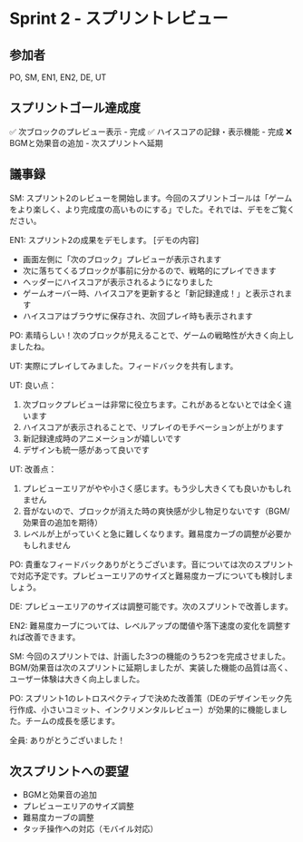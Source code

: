 # Sprint 2 - スプリントレビュー

## 参加者
PO, SM, EN1, EN2, DE, UT

## スプリントゴール達成度
✅ 次ブロックのプレビュー表示 - 完成
✅ ハイスコアの記録・表示機能 - 完成
❌ BGMと効果音の追加 - 次スプリントへ延期

## 議事録

SM: スプリント2のレビューを開始します。今回のスプリントゴールは「ゲームをより楽しく、より完成度の高いものにする」でした。それでは、デモをご覧ください。

EN1: スプリント2の成果をデモします。
[デモの内容]
- 画面左側に「次のブロック」プレビューが表示されます
- 次に落ちてくるブロックが事前に分かるので、戦略的にプレイできます
- ヘッダーにハイスコアが表示されるようになりました
- ゲームオーバー時、ハイスコアを更新すると「新記録達成！」と表示されます
- ハイスコアはブラウザに保存され、次回プレイ時も表示されます

PO: 素晴らしい！次のブロックが見えることで、ゲームの戦略性が大きく向上しましたね。

UT: 実際にプレイしてみました。フィードバックを共有します。

UT: 良い点：
1. 次ブロックプレビューは非常に役立ちます。これがあるとないとでは全く違います
2. ハイスコアが表示されることで、リプレイのモチベーションが上がります
3. 新記録達成時のアニメーションが嬉しいです
4. デザインも統一感があって良いです

UT: 改善点：
1. プレビューエリアがやや小さく感じます。もう少し大きくても良いかもしれません
2. 音がないので、ブロックが消えた時の爽快感が少し物足りないです（BGM/効果音の追加を期待）
3. レベルが上がっていくと急に難しくなります。難易度カーブの調整が必要かもしれません

PO: 貴重なフィードバックありがとうございます。音については次のスプリントで対応予定です。プレビューエリアのサイズと難易度カーブについても検討しましょう。

DE: プレビューエリアのサイズは調整可能です。次のスプリントで改善します。

EN2: 難易度カーブについては、レベルアップの閾値や落下速度の変化を調整すれば改善できます。

SM: 今回のスプリントでは、計画した3つの機能のうち2つを完成させました。BGM/効果音は次のスプリントに延期しましたが、実装した機能の品質は高く、ユーザー体験は大きく向上しました。

PO: スプリント1のレトロスペクティブで決めた改善策（DEのデザインモック先行作成、小さいコミット、インクリメンタルレビュー）が効果的に機能しました。チームの成長を感じます。

全員: ありがとうございました！

## 次スプリントへの要望
- BGMと効果音の追加
- プレビューエリアのサイズ調整
- 難易度カーブの調整
- タッチ操作への対応（モバイル対応）
